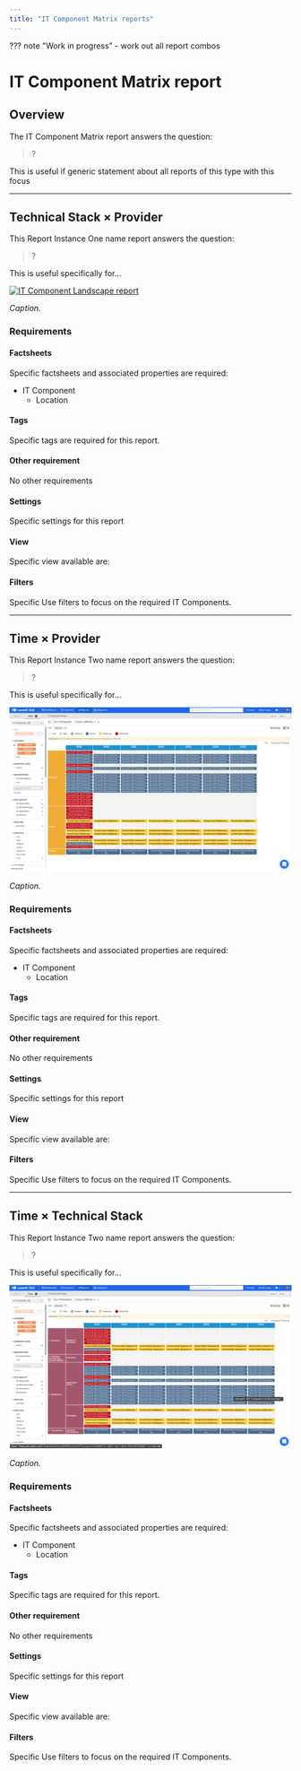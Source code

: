 ```yaml
---
title: "IT Component Matrix reports"
---
```


??? note "Work in progress"
    - work out all report combos

# IT Component Matrix report

## Overview

The IT Component Matrix report answers the question:

>?

This is useful if generic statement about all reports of this type with this focus

<!--
[![IT Component Landscape report](/assets/images/it-component-matrix.png)](/assets/images/it-component-matrix.png)

*IT Component Matrix report.*

### Requirements

#### Factsheets

The following factsheets and associated properties are required:

- IT Component
    - Location

<!--
#### Tags 

- No tags are required for this report

#### Other requirement

- No other requirements



#### Settings

Display this report as a chart or table. 

#### View

The views available are: 

#### Filters

Use filters to focus on the required IT Components.

Consider adding a Tag to the IT Component to reflect the highest Data Classification of data it stores or processes. This will enable you to filter for IT Components that manage "Confidential&nbsp;(L-3)" or "Restricted&nbsp;(L-2)" data.


#### Editing

This report cannot be edited
--> 

--- 

## Technical Stack × Provider

This Report Instance One name report answers the question:

>?

This is useful specifically for... 

[![IT Component Landscape report](/assets/images/it-component-matrix-ts-provider.png)](/assets/images/it-component-matrix-ts-provider.png)

*Caption.*

### Requirements

#### Factsheets

Specific factsheets and associated properties are required:

- IT Component
    - Location

#### Tags 

Specific tags are required for this report.

#### Other requirement

No other requirements

#### Settings

Specific settings for this report 

#### View

Specific view available are: 

#### Filters

Specific Use filters to focus on the required IT Components.

--- 

## Time × Provider

This Report Instance Two name report answers the question:

>?

This is useful specifically for... 

[![IT Component Landscape report](/assets/images/it-component-matrix-time-provider.png)](/assets/images/it-component-matrix-time-provider.png)

*Caption.*

### Requirements

#### Factsheets

Specific factsheets and associated properties are required:

- IT Component
    - Location

#### Tags 

Specific tags are required for this report.

#### Other requirement

No other requirements

#### Settings

Specific settings for this report 

#### View

Specific view available are: 

#### Filters

Specific Use filters to focus on the required IT Components.

--- 

## Time × Technical Stack

This Report Instance Two name report answers the question:

>?

This is useful specifically for... 

[![IT Component Landscape report](/assets/images/it-component-matrix-time-ts.png)](/assets/images/it-component-matrix-time-ts.png)

*Caption.*

### Requirements

#### Factsheets

Specific factsheets and associated properties are required:

- IT Component
    - Location

#### Tags 

Specific tags are required for this report.

#### Other requirement

No other requirements

#### Settings

Specific settings for this report 

#### View

Specific view available are: 

#### Filters

Specific Use filters to focus on the required IT Components.
